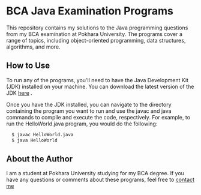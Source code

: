 # BCA Java Examination Programs

This repository contains my solutions to the Java programming questions from my BCA examination at Pokhara University. The programs cover a range of topics, including object-oriented programming, data structures, algorithms, and more.

## How to Use

To run any of the programs, you'll need to have the Java Development Kit (JDK) installed on your machine. You can download the latest version of the JDK [here](https://www.oracle.com/java/technologies/downloads/)
.

Once you have the JDK installed, you can navigate to the directory containing the program you want to run and use the javac and java commands to compile and execute the code, respectively. For example, to run the HelloWorld.java program, you would do the following:

```bash
  $ javac HelloWorld.java
  $ java HelloWorld
```

## About the Author

I am a student at Pokhara University studying for my BCA degree. If you have any questions or comments about these programs, feel free to [contact me](https://www.facebook.com/techiesakar/)
